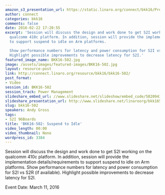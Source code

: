 ```yaml
---
amazon_s3_presentation_url: https://static.linaro.org/connect/bkk16/Presentations/Friday/BKK16-502.pdf
author: connect
categories: bkk16
comments: false
date: 2016-02-22 17:20:55
excerpt: 'Session will discuss the design and work done to get S2I working on the
  qualcomm 410c platform. In addition, session will provide the implementation details/requirements
  to support suspend to idle on Arm platforms.

  Show performance numbers for latency and power consumption for S2I vs S2R (if available).
  Highlight possible improvements to decrease latency for S2I.'
featured_image_name: BKK16-502.jpg
image: /assets/images/featured-images/BKK16-502.jpg
layout: resource-post
link: http://connect.linaro.org/resource/bkk16/bkk16-502/
post_format:
- Video
session_id: BKK16-502
session_track: Power Management
slideshare_embed_url: //www.slideshare.net/slideshow/embed_code/58209436
slideshare_presentation_url: http://www.slideshare.net/linaroorg/bkk16502-suspend-to-idle
slug: bkk16-502
speakers: Andy Gross
tags:
- S2I 96Boards
title: 'BKK16-502: Suspend to Idle'
video_length: 00:00
video_thumbnail: None
wordpress_id: 3384
---
```


Session will discuss the design and work done to get S2I working on the qualcomm 410c platform. In addition, session will provide the implementation details/requirements to support suspend to idle on Arm platforms. Show performance numbers for latency and power consumption for S2I vs S2R (if available). Highlight possible improvements to decrease latency for S2I.

Event Date: March 11, 2016
